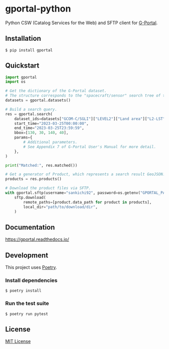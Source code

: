 # gportal-python

Python CSW (Catalog Services for the Web) and SFTP client for [G-Portal](https://gportal.jaxa.jp/).

## Installation

    $ pip install gportal

## Quickstart

```python
import gportal
import os

# Get the dictionary of the G-Portal dataset.
# The structure corresponds to the "spacecraft/sensor" search tree of the Web UI.
datasets = gportal.datasets()

# Build a search query.
res = gportal.search(
    dataset_ids=datasets["GCOM-C/SGLI"]["LEVEL2"]["Land area"]["L2-LST"],
    start_time="2023-03-25T00:00:00",
    end_time="2023-03-25T23:59:59",
    bbox=[130, 30, 140, 40],
    params={
        # Additional parameters.
        # See Appendix 7 of G-Portal User's Manual for more detail.
    },
)

print("Matched:", res.matched())

# Get a generator of Product, which represents a search result GeoJSON.
products = res.products()

# Download the product files via SFTP.
with gportal.sftp(username="sankichi92", password=os.getenv("GPORTAL_PASSWORD")) as sftp:
    sftp.download(
        remote_paths=[product.data_path for product in products],
        local_dir="path/to/download/dir",
    )
```

## Documentation

https://gportal.readthedocs.io/

## Development

This project uses [Poetry](https://python-poetry.org/).

### Install dependencies

    $ poetry install

### Run the test suite

    $ poetry run pytest

## License

[MIT License](https://mit-license.org/)
